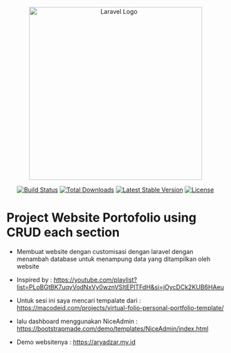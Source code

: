 <p align="center"><a href="https://laravel.com" target="_blank"><img src="https://raw.githubusercontent.com/laravel/art/master/logo-lockup/5%20SVG/2%20CMYK/1%20Full%20Color/laravel-logolockup-cmyk-red.svg" width="400" alt="Laravel Logo"></a></p>

<p align="center">
<a href="https://github.com/laravel/framework/actions"><img src="https://github.com/laravel/framework/workflows/tests/badge.svg" alt="Build Status"></a>
<a href="https://packagist.org/packages/laravel/framework"><img src="https://img.shields.io/packagist/dt/laravel/framework" alt="Total Downloads"></a>
<a href="https://packagist.org/packages/laravel/framework"><img src="https://img.shields.io/packagist/v/laravel/framework" alt="Latest Stable Version"></a>
<a href="https://packagist.org/packages/laravel/framework"><img src="https://img.shields.io/packagist/l/laravel/framework" alt="License"></a>
</p>

# Project Website Portofolio using CRUD each section

- Membuat website dengan customisasi dengan laravel dengan menambah database untuk menampung data yang ditampilkan oleh website

- Inspired by : 
https://youtube.com/playlist?list=PLoBGtBK7uqyVodNxVy0wznVSItEPlTFdH&si=jOycDCk2KUB6HAeu

- Untuk sesi ini saya mencari tempalate dari : https://macodeid.com/projects/virtual-folio-personal-portfolio-template/

- lalu dashboard menggunakan NiceAdmin : https://bootstrapmade.com/demo/templates/NiceAdmin/index.html

- Demo websitenya : https://aryadzar.my.id 
